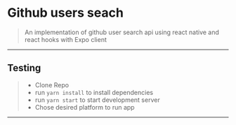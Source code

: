 # Github users seach

> An implementation of github user search api using react native and react hooks with Expo client
---
## Testing
> - Clone Repo
> - run `yarn install` to install dependencies
> - run `yarn start` to start development server
> - Chose desired platform to run app

---
